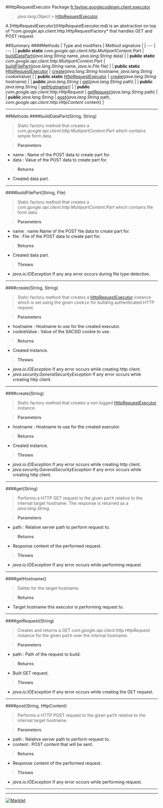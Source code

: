 #HttpRequestExecutor
Package [fr.faylixe.googlecodejam.client.executor](README.md)<br>

> *java.lang.Object* > [HttpRequestExecutor](HttpRequestExecutor.md)

<p>A [HttpRequestExecutor](HttpRequestExecutor.md) is an abstraction
 on top of *com.google.api.client.http.HttpRequestFactory* that handles
 GET and POST request.</p>

##Summary
####Methods
| Type and modifiers | Method signature |
| --- | --- |
| **public static** *com.google.api.client.http.MultipartContent.Part* | [buildDataPart](#builddatapartstring-string)(*java.lang.String* name, *java.lang.String* data) |
| **public static** *com.google.api.client.http.MultipartContent.Part* | [buildFilePart](#buildfilepartstring-file)(*java.lang.String* name, *java.io.File* file) |
| **public static** [HttpRequestExecutor](HttpRequestExecutor.md) | [create](#createstring-string)(*java.lang.String* hostname, *java.lang.String* cookieValue) |
| **public static** [HttpRequestExecutor](HttpRequestExecutor.md) | [create](#createstring)(*java.lang.String* hostname) |
| **public** *java.lang.String* | [get](#getstring)(*java.lang.String* path) |
| **public** *java.lang.String* | [getHostname](#gethostname)() |
| **public** *com.google.api.client.http.HttpRequest* | [getRequest](#getrequeststring)(*java.lang.String* path) |
| **public** *java.lang.String* | [post](#poststring-httpcontent)(*java.lang.String* path, *com.google.api.client.http.HttpContent* content) |

---


##Methods
####buildDataPart(String, String)
> Static factory method that creates a *com.google.api.client.http.MultipartContent.Part* which contains
 simple form data.

> **Parameters**
* name : Name of the POST data to create part for.
* data : Value of the POST data to create part for.

> **Returns**
* Created data part.


---

####buildFilePart(String, File)
> Static factory method that creates a *com.google.api.client.http.MultipartContent.Part* which contains
 file form data.

> **Parameters**
* name : name Name of the POST file data to create part for.
* file : File of the POST data to create part for.

> **Returns**
* Created data part.

> **Throws**
* *java.io.IOException* If any any error occurs during file type detection.


---

####create(String, String)
> Static factory method that creates a [HttpRequestExecutor](HttpRequestExecutor.md) instance
 which is set using the given <tt>cookie</tt> for building authenticated
 HTTP request.

> **Parameters**
* hostname : Hostname to use for the created executor.
* cookieValue : Value of the SACSID cookie to use.

> **Returns**
* Created instance.

> **Throws**
* *java.io.IOException* If any error occurs while creating http client.
* *java.security.GeneralSecurityException* If any error occurs while creating http client.


---

####create(String)
> Static factory method that creates a non logged
 [HttpRequestExecutor](HttpRequestExecutor.md) instance.

> **Parameters**
* hostname : Hostname to use for the created executor.

> **Returns**
* Created instance.

> **Throws**
* *java.io.IOException* If any error occurs while creating http client.
* *java.security.GeneralSecurityException* If any error occurs while creating http client.


---

####get(String)
> Performs a HTTP GET request to the given <tt>path</tt>
 relative to the internal target hostname. The response
 is returned as a *java.lang.String*.

> **Parameters**
* path : Relative server path to perform request to.

> **Returns**
* Response content of the performed request.

> **Throws**
* *java.io.IOException* If any error occurs while performing request.


---

####getHostname()
> Getter for the target hostname.

> **Returns**
* Target hostname this executor is performing request to.


---

####getRequest(String)
> Creates and returns a GET *com.google.api.client.http.HttpRequest* instance
 for the given <tt>path</tt> over the internal hostname.

> **Parameters**
* path : Path of the request to build.

> **Returns**
* Built GET request.

> **Throws**
* *java.io.IOException* If any error occurs while creating the GET request.


---

####post(String, HttpContent)
> Performs a HTTP POST request to the given <tt>path</tt>
 relative to the internal target hostname.

> **Parameters**
* path : Relative server path to perform request to.
* content : POST content that will be sent.

> **Returns**
* Response content of the performed request.

> **Throws**
* *java.io.IOException* If any error occurs while performing request.


---

---

[![Marklet](https://img.shields.io/badge/Generated%20by-Marklet-green.svg)](https://github.com/Faylixe/marklet)